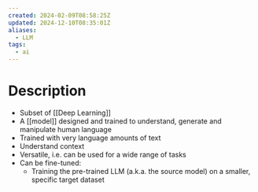 ```yaml
---
created: 2024-02-09T08:58:25Z
updated: 2024-12-10T08:35:01Z
aliases:
  - LLM
tags:
  - ai
---
```

# Description
- Subset of [[Deep Learning]]
- A [[model]] designed and trained to understand, generate and manipulate human language
- Trained with very language amounts of text
- Understand context
- Versatile, i.e. can be used for a wide range of tasks
- Can be fine-tuned:
	- Training the pre-trained LLM (a.k.a. the source model) on a smaller, specific target dataset